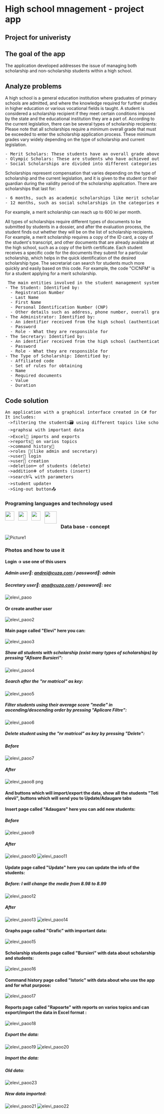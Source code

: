 # High school mnagement - project app
## Project for univeristy 
## The goal of the app
<p>
 The application developed addresses the issue of managing both scholarship and non-scholarship students within a high school.
</p>

## Analyze problems

<p>
A high school is a general education institution where graduates of primary schools are admitted, and where the knowledge required for further studies in higher education or various vocational fields is taught.
A student is considered a scholarship recipient if they meet certain conditions imposed by the state and the educational institution they are a part of. According to the current legislation, there can be several types of scholarship recipients:
Please note that all scholarships require a minimum overall grade that must be exceeded to enter the scholarship application process. These minimum grades vary widely depending on the type of scholarship and current legislation.
</p>
<pre>
- Merit Scholars: These students have an overall grade above a minimum set by the high school and the Inspectorate for Education in the city where the high school is located.
- Olympic Scholars: These are students who have achieved outstanding results at national or international levels in various olympiads.
- Social Scholarships are divided into different categories based on the challenges faced by a student. These categories include scholarships for students who are orphaned by one or both parents, students from rural areas, students facing difficult situations, and students with serious health issues or disabilities.
</pre>
<p>
Scholarships represent compensation that varies depending on the type of scholarship and the current legislation, and it is given to the student or their guardian during the validity period of the scholarship application.
There are scholarships that last for:
</p>
<pre>
- 6 months, such as academic scholarships like merit scholarships and Olympic scholarships.
- 12 months, such as social scholarships in the categories mentioned above.
</pre>
For example, a merit scholarship can reach up to 600 lei per month.
<p>
All types of scholarships require different types of documents to be submitted by students in a dossier, and after the evaluation process, the student finds out whether they will be on the list of scholarship recipients. For example, a merit scholarship requires a copy of the ID card, a copy of the student's transcript, and other documents that are already available at the high school, such as a copy of the birth certificate.
Each student receives a specific code for the documents they submit for a particular scholarship, which helps in the quick identification of the desired scholarship type. The secretariat can search for students much more quickly and easily based on this code.
For example, the code "CICNFM" is for a student applying for a merit scholarship.
</p>
<pre>
 The main entities involved in the student management system are:
- The Student: Identified by:
  - Registration Number
  - Last Name
  - First Name
  - Personal Identification Number (CNP)
  - Other details such as address, phone number, overall grade, etc.
- The Administrator: Identified by:
  - An identifier received from the high school (authentication code, email, etc.)
  - Password
  - Role - What they are responsible for
- The Secretary: Identified by:
  - An identifier received from the high school (authentication code, email, etc.)
  - Password
  - Role - What they are responsible for
- The Type of Scholarship: Identified by:
  - Affiliated code
  - Set of rules for obtaining
  - Name
  - Required documents
  - Value
  - Duration
</pre>

## Code solution
<pre>
An application with a graphical interface created in C# for managing scholarship students at a high school. 
It includes:
 ->filtering the students🗃️ using different topics like scholarship, average score
 ->graphs📊 with important data 
 ->Excel📇 imports and exports 
 ->reports📑 on varios topics
 ->command history🧾 
 ->roles 👯(like admin and secretary)
 ->user👤 login
 ->user👥 creation
 ->deletion➖ of students (delete)
 ->addition➕ of students (insert)
 ->search🔍 with parameters
 ->student update⬆️
 ->Sing-out button📤
</pre>

### Programing languages and technology used

<img align="left" width="30px" style="padding-right:10px" src="https://cdn.jsdelivr.net/gh/devicons/devicon/icons/csharp/csharp-original.svg" />   
<img align="left" width="30px" style="padding-right:10px" src="https://cdn.jsdelivr.net/gh/devicons/devicon/icons/mysql/mysql-original-wordmark.svg" />  
<img align="left" width="30px" style="padding-right:10px" src="https://cdn.jsdelivr.net/gh/devicons/devicon/icons/visualstudio/visualstudio-plain.svg" />  
<img align="left" width="40px" style="padding-right:10px" src="https://github.com/AgacheAndrei/Database-Project-Java-Application-with-SQL./assets/36128809/a70ec2cd-1130-4719-ab97-0f7d0a67b843" /> 
<br> 

### Data base - concept
![Picture1](https://github.com/AgacheAndrei/highSchoolManagement-project-app-C-Sharp-sql-PAOO/assets/36128809/6ade957b-69a7-480f-bbd2-ebbca2c4218d)

### Photos and how to use it

#### Login -> use one of this users
##### Admin user🙍: andrei@cuza.com / password🛂: admin
##### Secretary user🙍: ana@cuza.com / password🛂: sec
![elevi_paoo](https://github.com/AgacheAndrei/highSchoolManagement-project-app-C-Sharp-sql-PAOO/assets/36128809/5c53926e-46f2-4b23-a7ea-9e026db6def8)
#### Or create another user
![elevi_paoo2](https://github.com/AgacheAndrei/highSchoolManagement-project-app-C-Sharp-sql-PAOO/assets/36128809/8f2442bd-5b8b-437d-89cd-fc43383e4a62)
#### Main page called "Elevi" here you can:
![elevi_paoo3](https://github.com/AgacheAndrei/highSchoolManagement-project-app-C-Sharp-sql-PAOO/assets/36128809/ede5dd15-9cd0-4193-8625-31edf38f3749)
##### Show all students with scholarship (exist many types of scholarships) by pressing "Afisare Bursieri":
![elevi_paoo4](https://github.com/AgacheAndrei/highSchoolManagement-project-app-C-Sharp-sql-PAOO/assets/36128809/e448ff00-d98f-4b28-b794-ddaebcac8845)
##### Search after the "nr matricol" as key:
![elevi_paoo5](https://github.com/AgacheAndrei/highSchoolManagement-project-app-C-Sharp-sql-PAOO/assets/36128809/16138be7-c5c7-4eff-b135-e30a5859004e)
##### Filter students using their average score "medie" in ascending/descending order by pressing "Aplicare Filtre":
![elevi_paoo6](https://github.com/AgacheAndrei/highSchoolManagement-project-app-C-Sharp-sql-PAOO/assets/36128809/30c28d06-8772-48cb-ae4c-a6481fb274c4)
##### Delete student using the "nr matricol" as key by pressing "Delete":
##### Before
![elevi_paoo7](https://github.com/AgacheAndrei/highSchoolManagement-project-app-C-Sharp-sql-PAOO/assets/36128809/48a69c89-409b-45c3-959c-78e207700259)
##### After
![elevi_paoo8 png ](https://github.com/AgacheAndrei/highSchoolManagement-project-app-C-Sharp-sql-PAOO/assets/36128809/16c95148-0f91-401f-bf01-da88f2137120)

#### And buttons which will import/export the data, show all the students "Toti elevii", buttons which will send you to Update/Adaugare tabs
#### Insert page called "Adaugare" here you can add new students:
##### Before
![elevi_paoo9](https://github.com/AgacheAndrei/highSchoolManagement-project-app-C-Sharp-sql-PAOO/assets/36128809/7accca3b-0719-48ad-9bd5-7f9a2c765603)
##### After
![elevi_paoo10](https://github.com/AgacheAndrei/highSchoolManagement-project-app-C-Sharp-sql-PAOO/assets/36128809/76ade44c-bcba-42bc-8ef0-dedb619a045f)
![elevi_paoo11](https://github.com/AgacheAndrei/highSchoolManagement-project-app-C-Sharp-sql-PAOO/assets/36128809/db4a7598-822f-49c0-bf4b-8263e12dcfb4)
#### Update page called "Update" here you can update the info of the students:
##### Before: I will change the medie from 8.98 to 8.99
![elevi_paoo12](https://github.com/AgacheAndrei/highSchoolManagement-project-app-C-Sharp-sql-PAOO/assets/36128809/9896929f-b00f-44cf-a05d-e60284412a38)
##### After
![elevi_paoo13](https://github.com/AgacheAndrei/highSchoolManagement-project-app-C-Sharp-sql-PAOO/assets/36128809/fc9fe530-bc69-450e-9207-af7d481338df)
![elevi_paoo14](https://github.com/AgacheAndrei/highSchoolManagement-project-app-C-Sharp-sql-PAOO/assets/36128809/1b60e73f-2152-4b2c-a3f8-5ee33f0db9f9)
#### Graphs page called "Grafic" with important data: 
![elevi_paoo15](https://github.com/AgacheAndrei/highSchoolManagement-project-app-C-Sharp-sql-PAOO/assets/36128809/89dd3ee1-c746-4c62-8424-dbf5911ad0f3)
#### Scholarship students page called "Bursieri" with data about scholarship and students: 
![elevi_paoo16](https://github.com/AgacheAndrei/highSchoolManagement-project-app-C-Sharp-sql-PAOO/assets/36128809/01d1626b-79c3-4dcd-b092-ca1cf6d80d18)
#### Command history page called "Istoric" with data about who use the app and for what purpose: 
![elevi_paoo17](https://github.com/AgacheAndrei/highSchoolManagement-project-app-C-Sharp-sql-PAOO/assets/36128809/906d417e-5322-4fd9-bbb1-8536c544a46e)
#### Reports page called "Rapoarte" with reports on varios topics and can export/import the data in Excel format : 
![elevi_paoo18](https://github.com/AgacheAndrei/highSchoolManagement-project-app-C-Sharp-sql-PAOO/assets/36128809/1a776a29-eb48-4142-a7ea-13b48fefc2be)
##### Export the data:
![elevi_paoo19](https://github.com/AgacheAndrei/highSchoolManagement-project-app-C-Sharp-sql-PAOO/assets/36128809/3102d3e9-1f8a-4921-836a-b4fdfd399458)
![elevi_paoo20](https://github.com/AgacheAndrei/highSchoolManagement-project-app-C-Sharp-sql-PAOO/assets/36128809/ec7e7be0-49ae-4754-b6c5-0b5b2207666e)
##### Import the data:
##### Old data:
![elevi_paoo23](https://github.com/AgacheAndrei/highSchoolManagement-project-app-C-Sharp-sql-PAOO/assets/36128809/bcfc53e5-a8c7-46e0-b03f-19264606439b)
##### New data imported:
![elevi_paoo21](https://github.com/AgacheAndrei/highSchoolManagement-project-app-C-Sharp-sql-PAOO/assets/36128809/51c40ccb-d9af-40ac-ae20-d3c46cf9bf21)
![elevi_paoo22](https://github.com/AgacheAndrei/highSchoolManagement-project-app-C-Sharp-sql-PAOO/assets/36128809/c1218360-d648-487b-a890-c0159a46b1bd)

